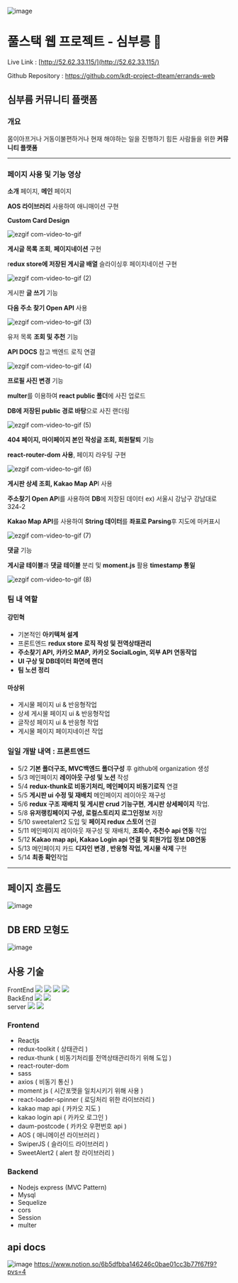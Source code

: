 ![image](https://github.com/kdt-project-dteam/errands-web/assets/96116158/1c838431-7d9c-46c6-bdc2-77c1041dc274)

# 풀스택 웹 프로젝트 - 심부릉 🚗

Live Link : [http://52.62.33.115/](http://52.62.33.115/)

Github Repository : https://github.com/kdt-project-dteam/errands-web

## 심부름 커뮤니티 플랫폼

### 개요

몸이아프거나 거동이불편하거나 현재 해야하는 일을 진행하기 힘든 사람들을 위한 **커뮤니티 플랫폼**

---

### 페이지 사용 및 기능 영상

**소개** 페이지, **메인** 페이지

**AOS 라이브러리** 사용하여 애니매이션 구현

**Custom Card Design**

![ezgif com-video-to-gif](https://github.com/kdt-project-dteam/errands-web/assets/96116158/3a3aa4d3-6983-4ca0-abef-f17ee1c3df8a)


**게시글 목록 조회**, **페이지네이션** 구현

r**edux store에 저장된 게시글 배열** 슬라이싱후 페이지네이션 구현

![ezgif com-video-to-gif (2)](https://github.com/kdt-project-dteam/errands-web/assets/96116158/a71c04fe-cd14-4efb-beb0-51f510e78855)

게시판 **글 쓰기** 기능

**다음 주소 찾기 Open API** 사용

![ezgif com-video-to-gif (3)](https://github.com/kdt-project-dteam/errands-web/assets/96116158/6901ec91-63f8-4978-9f13-24996eb232a9)


유저 목록 **조회 및 추천** 기능

**API DOCS** 참고 백엔드 로직 연결

![ezgif com-video-to-gif (4)](https://github.com/kdt-project-dteam/errands-web/assets/96116158/089d71f9-5632-419e-8e1e-a7e800dab63a)


**프로필 사진 변경** 기능

**multer**를 이용하여 **react public 폴더**에 사진 업로드

**DB에 저장된 public 경로 바탕**으로 사진 랜더링

![ezgif com-video-to-gif (5)](https://github.com/kdt-project-dteam/errands-web/assets/96116158/4c952eff-889b-4f4e-a5cf-03e90ebcd901)


**404 페이지, 마이페이지 본인 작성글 조회, 회원탈퇴** 기능

**react-router-dom 사용**, 페이지 라우팅 구현

![ezgif com-video-to-gif (6)](https://github.com/kdt-project-dteam/errands-web/assets/96116158/0ea1a8d5-6d6b-4ce4-9644-f85473a3c5ff)


**게시판 상세 조회, Kakao Map AP**I 사용

**주소찾기 Open AP**I를 사용하여 **DB**에 저장된 데이터 ex) 서울시 강남구 강남대로 324-2

**Kakao Map API**를 사용하여 **String 데이터**를 **좌표로 Parsing**후 지도에 마커표시 

![ezgif com-video-to-gif (7)](https://github.com/kdt-project-dteam/errands-web/assets/96116158/b6ae3db3-96dc-4973-aa87-67f59cffdd26)


**댓글** 기능

**게시글 테이블**과 **댓글 테이블** 분리 및 **moment.js** 활용 **timestamp 통일**

![ezgif com-video-to-gif (8)](https://github.com/kdt-project-dteam/errands-web/assets/96116158/9b4cc222-3c22-464d-87c3-175a04a795cc)


### 팀 내 역할
#### 강민혁
- 기본적인 **아키텍쳐 설계**
- 프론트엔드 **redux store 로직 작성 및 전역상태관리**
- **주소찾기 API, 카카오 MAP, 카카오 SocialLogin, 외부 API 연동작업**
- **UI 구상 및 DB데이터 화면에 랜더**
- **팀 노션 정리**

#### 마상위
- 게시물 페이지 ui  & 반응형작업
- 상세 게시물 페이지 ui  & 반응형작업
- 글작성 페이지 ui & 반응형 작업
- 게시물 페이지 페이지네이션 작업

### 일일 개발 내역 : 프론트엔드

- 5/2 **기본 폴더구조, MVC백엔드 폴더구성** 후 github에 organization 생성
- 5/3 메인페이지 **레이아웃 구성 및 노션** 작성
- 5/4 **redux-thunk로 비동기처리, 메인페이지 비동기로직** 연결
- 5/5 **게시판 ui 수정 및 재배치** 메인페이지 레이아웃 재구성
- 5/6 **redux 구조 재배치 및 게시판 crud 기능구현**, **게시판 상세페이지** 작업.
- 5/8 **유저랭킹페이지 구성, 로컬스토리지 로그인정보** 저장
- 5/10 sweetalert2 도입 및 **페이지 redux 스토어** 연결
- 5/11 메인페이지 레이아웃 재구성 및 재배치, **조회수, 추천수 api 연동** 작업
- 5/12 **Kakao map api, Kakao Login api 연결 및 회원가입 정보 DB연동**
- 5/13 메인페이지 카드 **디자인 변경 , 반응형 작업, 게시물 삭제** 구현
- 5/14 **최종 확인**작업

---

## 페이지 흐름도
![image](https://github.com/kdt-project-dteam/errands-web/assets/96116158/554e8ae8-7173-417d-85cf-c159052523e2)

## DB ERD 모형도
![image](https://github.com/kdt-project-dteam/errands-web/assets/96116158/a4549957-0d3c-4ae4-9784-4f008f27202c)

## 사용 기술
<div align=left>
  FrontEnd
  <img src="https://img.shields.io/badge/html5-E34F26?style=for-the-badge&logo=html5&logoColor=white">
<img src="https://img.shields.io/badge/sass-CC6699?style=for-the-badge&logo=html5&logoColor=white">
<img src="https://img.shields.io/badge/react-61DAFB?style=for-the-badge&logo=html5&logoColor=white">
<img src="https://img.shields.io/badge/redux-764ABC?style=for-the-badge&logo=react&logoColor=white">
  <br/>
  BackEnd
  <img src="https://img.shields.io/badge/mysql-4479A1?style=for-the-badge&logo=mysql&logoColor=white"> 
<img src="https://img.shields.io/badge/node.js-339933?style=for-the-badge&logo=Node.js&logoColor=white">
  <br/>
  server
  <img src="https://img.shields.io/badge/amazonaws-232F3E?style=for-the-badge&logo=amazonaws&logoColor=white">
<img src="https://img.shields.io/badge/nginx-009639?style=for-the-badge&logo=amazonaws&logoColor=white">
  </div>
  
### Frontend

- Reactjs
- redux-toolkit ( 상태관리 )
- redux-thunk ( 비동기처리를 전역상태관리하기 위해 도입 )
- react-router-dom
- sass
- axios ( 비동기 통신 )
- moment js ( 시간포맷을 일치시키기 위해 사용 )
- react-loader-spinner ( 로딩처리 위한 라이브러리 )
- kakao map api ( 카카오 지도 )
- kakao login api ( 카카오 로그인 )
- daum-postcode ( 카카오 우편번호 api )
- AOS ( 애니메이션 라이브러리 )
- SwiperJS ( 슬라이드 라이브러리 )
- SweetAlert2 ( alert 창 라이브러리 )

### Backend

- Nodejs express (MVC Pattern)
- Mysql
- Sequelize
- cors
- Session
- multer

## api docs
![image](https://github.com/kdt-project-dteam/errands-web/assets/96116158/563f212a-0017-4a3d-b29e-a09006cb7d69)
https://www.notion.so/6b5dfbba146246c0bae01cc3b77f67f9?pvs=4




